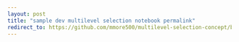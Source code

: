 ```yaml
---
layout: post
title: "sample dev multilevel selection notebook permalink"
redirect_to: https://github.com/mmore500/multilevel-selection-concept/blob/63466dd658de440701155c935d6af57f446eeb53/binder/2025-04-07-dev-variantscreen.ipynb
---
```


